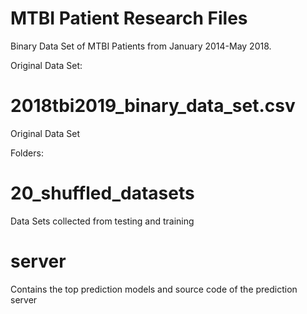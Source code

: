 # MTBI Patient Research Files
Binary Data Set of MTBI Patients from January 2014-May 2018. 


Original Data Set:
# 2018tbi2019_binary_data_set.csv
Original Data Set


Folders:

# 20_shuffled_datasets
Data Sets collected from testing and training

# server
Contains the top prediction models and source code of the prediction server 

